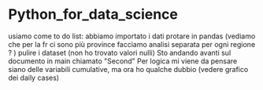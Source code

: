 # Python_for_data_science

usiamo come to do list: 
abbiamo importato i dati
protare in pandas (vediamo che per la fr ci sono più province facciamo analisi separata per ogni regione ? )
pulire i dataset (non ho trovato valori nulli)
Sto andando avanti sul documento in main chiamato "Second"
Per logica mi viene da pensare siano delle variabili cumulative, ma ora ho qualche dubbio (vedere grafico dei daily cases)




